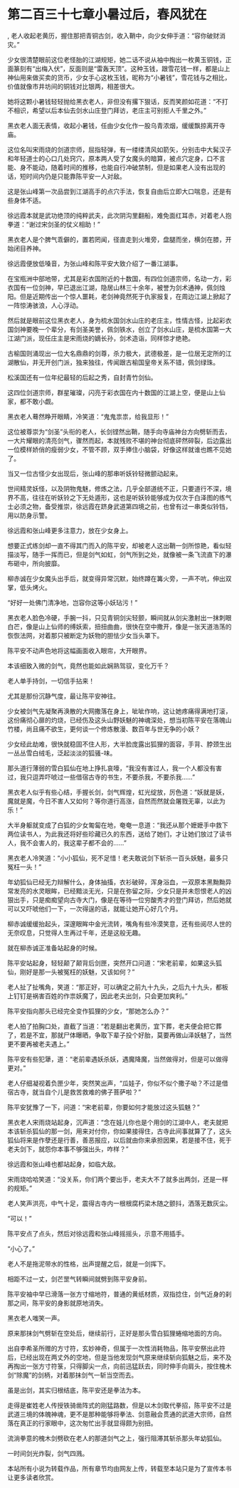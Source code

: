# 第二百三十七章小暑过后，春风犹在
,  老人收起老黄历，握住那把青铜古剑，收入鞘中，向少女伸手道：“容你破财消灾。”
   少女很清楚眼前这位老怪胎的江湖规矩，她二话不说从袖中掏出一枚黄玉铜钱，正面篆刻有“出梅入伏”，反面则是“雷轰天顶”。这种玉钱，跟雪花钱一样，都是山上神仙用来做买卖的货币，少女手心这枚玉钱，昵称为“小暑钱”，雪花钱与之相比，价值就像市井坊间的铜钱对比银两，相差很大。
   她将这颗小暑钱轻轻抛给黑衣老人，非但没有撂下狠话，反而笑颜如花道：“不打不相识，希望以后本仙去剑水山庄登门拜访，老庄主可别拒人千里之外。”
   黑衣老人面无表情，收起小暑钱，任由少女化作一股乌青浓烟，缓缓飘掠离开寺庙。
   这位名叫宋雨烧的剑道宗师，屈指轻弹，有一缕缕清风如箭矢，分别击中大髯汉子和年轻道士的心口几处窍穴，原本两人受了女魔头的暗算，被点穴定身，口不言能、身不能动，随着时间的推移，也能自行冲破禁制，但是如果老人没有出现的话，短时间内仍是只能靠陈平安一人对敌。
   这是张山峰第一次品尝到江湖高手的点穴手法，恢复自由后立即大口喘息，还是有些身体不适。
   徐远霞本就是武功绝顶的纯粹武夫，此次阴沟里翻船，难免面红耳赤，对着老人抱拳道：“谢过宋剑圣的仗义相助！”
   黑衣老人是个脾气乖僻的，置若罔闻，径直走到火堆旁，盘腿而坐，横剑在膝，开始闭目养神。
   徐远霞便放低嗓音，为张山峰和陈平安大致介绍了一番江湖事。
   在宝瓶洲中部地带，尤其是彩衣国附近的十数国，有四位剑道宗师，名动一方，彩衣国有一位剑神，早已退出江湖，隐居山林三十余年，被誉为剑术通神，佩剑烛阳。但是近期传出一个惊人噩耗，老剑神竟然死于仇家报复，在周边江湖上掀起了一阵惊涛骇浪，人心浮动。
   然后就是眼前这位黑衣老人，身为梳水国剑水山庄的老庄主，性情古怪，比起彩衣国剑神要晚一个辈分，有剑圣美誉，佩剑铁水，创立了剑水山庄，是梳水国第一大江湖门派，现任庄主是宋雨烧的嫡长孙，剑术造诣，同样惊才绝艳。
   古榆国则涌现出一位大名鼎鼎的剑尊，杀力极大，武德极差，是一位居无定所的江湖散仙，并无开创门派，独来独往，传闻跟古榆国皇帝关系不错，佩剑绿珠。
   松溪国还有一位年纪最轻的后起之秀，自封青竹剑仙。
   这四位剑道宗师，群星璀璨，闪亮于彩衣国在内十数国的江湖上空，便是山上仙家，都不敢小觑。
   黑衣老人蓦然睁开眼睛，冷笑道：“鬼鬼祟祟，给我显形！”
   这位被尊崇为“剑圣”头衔的老人，长剑铿然出鞘，随手向寺庙神台方向劈斩而去，一大片耀眼的清亮剑气，骤然而起，本就残败不堪的神台彻底砰然碎裂，后边露出一位模样娇俏的瘦弱少女，不管不顾，双手捧住小脑袋，好像这样就谁也瞧不见她了。
   当又一位古怪少女出现后，张山峰的那串听妖铃轻微颤动起来。
   世间精灵妖怪，以及阴物鬼魅，修炼之法，几乎全部道统不正，只要道行不深，境界不高，往往在听妖铃之下无处遁形，这也是听妖铃能够成为仅次于白泽图的练气士必须之物，备受推崇，徐远霞在跻身武道第四境之前，也曾有过一串类似铃铛，用以防身示警。
   徐远霞和张山峰更多注意力，放在少女身上。
   想要正式练剑却一直不得其门而入的陈平安，却被老人这出鞘一剑所惊艳，看似轻描淡写，随手一挥而已，但是剑气如虹，剑气所到之处，就像被一条飞流直下的瀑布砸中，所向披靡。
   柳赤诚在少女魔头出手后，就变得异常沉默，始终蹲在篝火旁，一声不吭，伸出双掌，低头烤火。
   “好好一处佛门清净地，岂容你这等小妖玷污！”
   黑衣老人脸色冷硬，手腕一抖，只见青铜剑尖轻颤，瞬间就从剑尖激射出一抹刺眼白芒，像是山上仙师的缚妖索，扭扭曲曲，很快在空中撒开，像是一张天道浩荡的恢恢法网，对着那只被断定为妖物的胆怯少女当头罩下。
   陈平安不动声色地将这幅画面收入眼帘，大开眼界。
   本该细致入微的剑气，竟然也能如此娴熟驾驭，变化万千？
   老人单手持剑，一切信手拈来！
   尤其是那份沉静气度，最让陈平安神往。
   少女被剑气先凝聚再涣散的大网撒落在身上，呲呲作响，这让她疼痛得满地打滚，这份痛彻心扉的灼烧，已经伤及这头山野妖魅的神魂深处，想当初陈平安在落魄山竹楼，尚且痛不欲生，更何谈一个修炼散漫、数百年与世无争的小妖？
   少女经此劫难，很快就稳固不住人形，大半脸庞露出狐狸的面容，手背、脖颈生出一丛丛雪白绒毛，泛起淡淡的狐骚-味。
   那头道行薄弱的雪白狐仙在地上挣扎哀嚎，“我没有害过人，我一个人都没有害过，我只逗弄吓唬过一些借宿古寺的书生，不要杀我，不要杀我……”
   黑衣老人似乎有些心结，手握长剑，剑气辉煌，虹光绽放，厉色道：“妖就是妖，魔就是魔，今日不害人又如何？等你道行高涨，自然而然就会屠戮无辜，以此为乐！”
   大半身躯就变成了白狐的少女匍匐在地，奄奄一息道：“我还从那个嬷嬷手中救下两位读书人，为此我还将好些珍藏已久的东西，送给了她们，才让她们放过了读书人，我不会害人的，我这辈子都不会的……”
   黑衣老人冷笑道：“小小狐仙，死不足惜！老夫敢说剑下斩杀一百头妖魅，最多只冤枉一头！”
   年幼狐仙已经无力辩解什么，身体抽搐，衣衫破碎，浑身浴血，一双原本黑黝黝异常发亮的水灵眼眸，已经黯淡无光，只是在弥留之际，少女只是并未怨恨老人的凶狠出手，只是痴痴望向古寺大门，像是在等待一位穷酸秀才的登门拜访，然后她就可以又吓唬他们一下，一次得逞的话，就能让她开心好几个月。
   柳赤诚缓缓抬起头，深邃眼眸中金光流转，嘴角有些冷漠笑意，还有些阅尽人世的无奈叹息，只觉得人生再过千年，还是这般无趣。
   就在柳赤诚正准备站起身的时候。
   陈平安站起身，轻轻颠了颠背后剑匣，突然开口问道：“宋老前辈，如果这头狐仙，刚好是那一头被冤枉的妖魅，又该如何？”
   老人扯了扯嘴角，笑道：“那正好，可以确定之前九十九头，之后九十九头，都板上钉钉是祸害百姓的作祟妖魔了，因此老夫出剑，只会更加爽利。”
   陈平安指向那头已经完全变作狐狸的少女，“那她怎么办？”
   老人拍了拍胸口处，直截了当道：“若是翻出老黄历，宜下葬，老夫便会把它葬了，若是不宜，那就尸体曝晒，争取下辈子投个好胎，莫要再做山泽妖魅了，当然更不要再被老夫遇上。”
   陈平安有些犯犟，道：“老前辈遇妖杀妖，遇魔降魔，当然做得对，但是可以做得更对。”
   老人仔细凝视着负匣少年，突然笑出声，“瓜娃子，你似不似个撒子呦？不过是借宿古寺，就当自个儿是救苦救难的佛子菩萨啦？”
   陈平安犹豫了一下，问道：“宋老前辈，你要如何才能放过这头狐魅？”
   黑衣老人宋雨烧站起身，沉声道：“念在娃儿你也是个用剑的江湖中人，老夫就把本该斩杀狐仙的那一剑，用来对付你，你如果接得住，古寺此间事就算了了，这头狐仙将来是作孽还是行善，善恶报应，以后就由你来承担因果，若是接不住，死于老夫剑下，就怨你本事不够强出头，咋样？”
   徐远霞和张山峰也都站起身，如临大敌。
   宋雨烧哈哈笑道：“没关系，你们两个要出手，老夫大不了就多出两剑，还是一样的规矩。”
   老人笑声洪亮，中气十足，震得古寺内一根根腐朽梁木随之颤抖，洒落无数灰尘。
   “可以！”
   陈平安点了点头，然后对徐远霞和张山峰摇摇头，示意不用插手。
   “小心了。”
   老人不是拖泥带水的性格，出声提醒之后，就是一剑挥下。
   相距不过一丈，剑芒罡气转瞬间就劈到陈平安身前。
   陈平安袖中早已滑落一张方寸缩地符，普通的黄纸材质，双指捻住，剑气近身的刹那之间，陈平安的身影就原地消失。
   黑衣老人嗤笑一声。
   原来那抹剑气劈斩在空处后，继续前行，正好是那头雪白狐狸蜷缩地面的方向。
   出自李希圣所赠的方寸符，玄妙神奇，但属于一次性消耗物品，陈平安祭出此符后，已经出现在两丈外的空地，但是当他发现剑气原来继续斩向狐魅之后，来不及再掏出一张方寸符箓，只得脚尖一点，向前迅猛跃去，同时伸手向肩头，按住槐木剑“除魔”的剑柄，对着那抹剑气一斩当空而去。
   虽是出剑，其实归根结底，陈平安还是拳法为本。
   走得是崔姓老人传授铁骑凿阵式的刚猛路数，但是以木剑取代拳招，陈平安不过是武道三境的体魄神魂，更不是那种能够将拳法、剑意融会贯通的武道大宗师，自然落在真正的行家眼中，这次匆忙出手就显得颇为别扭。
   流淌拳意的槐木剑劈砍在老人的那道剑气之上，强行阻滞其斩杀那头年幼狐仙。
   一时间剑光炸裂，剑气四溅。
  本站所有小说为转载作品，所有章节均由网友上传，转载至本站只是为了宣传本书让更多读者欣赏。